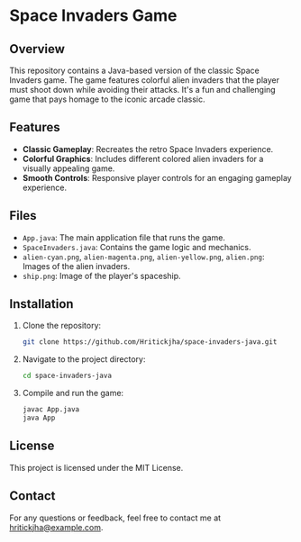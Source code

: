 # Space Invaders Game

## Overview

This repository contains a Java-based version of the classic Space Invaders game. The game features colorful alien invaders that the player must shoot down while avoiding their attacks. It's a fun and challenging game that pays homage to the iconic arcade classic.

## Features

- **Classic Gameplay**: Recreates the retro Space Invaders experience.
- **Colorful Graphics**: Includes different colored alien invaders for a visually appealing game.
- **Smooth Controls**: Responsive player controls for an engaging gameplay experience.

## Files

- `App.java`: The main application file that runs the game.
- `SpaceInvaders.java`: Contains the game logic and mechanics.
- `alien-cyan.png`, `alien-magenta.png`, `alien-yellow.png`, `alien.png`: Images of the alien invaders.
- `ship.png`: Image of the player's spaceship.

## Installation

1. Clone the repository:
    ```bash
    git clone https://github.com/Hritickjha/space-invaders-java.git
    ```
2. Navigate to the project directory:
    ```bash
    cd space-invaders-java
    ```
3. Compile and run the game:
    ```bash
    javac App.java
    java App
    ```

## License

This project is licensed under the MIT License.

## Contact

For any questions or feedback, feel free to contact me at hritickjha@example.com.
